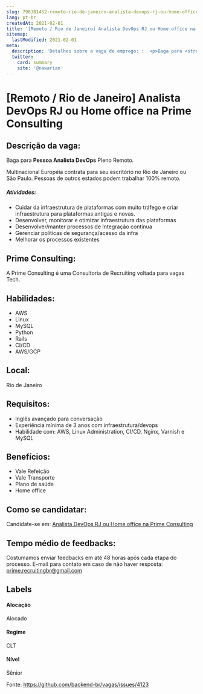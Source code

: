 ```yaml
---
slug: 798381452-remoto-rio-de-janeiro-analista-devops-rj-ou-home-office-na-prime-consulting
lang: pt-br
createdAt: 2021-02-01
title: '[Remoto / Rio de Janeiro] Analista DevOps RJ ou Home office na Prime Consulting - Vaga de Emprego'
sitemap:
  lastModified: 2021-02-01
meta:
  description: 'Detalhes sobre a vaga de emprego: :  <p>Baga para <strong>Pessoa Analista DevOps</strong> Pleno Remoto.&nbsp;</p> <p>Multinacional Européia contrata para seu escritório no Rio de Janeiro ou São Paulo. Pessoas de outros estados podem trabalhar 100% remoto.</p> <h5><strong>Atividades:</strong></h5> <ul> <li>Cuidar da infraestrutura de plataformas com muito tráfego e criar infraestrutura para plataformas antigas e novas.</li> <li>Desenvolver, monitorar e otimizar infraestrutura das plataformas</li> <li>Desenvolver/manter processos de Integração contínua</li> <li>Gerenciar políticas de segurança/acesso da infra</li> <li>Melhorar os processos existentes</li> </ul> <p></p>'
  twitter:
    card: summary
    site: '@nawarian'
---
```


# [Remoto / Rio de Janeiro] Analista DevOps RJ ou Home office na Prime Consulting

## Descrição da vaga: 
 <p>Baga para <strong>Pessoa Analista DevOps</strong> Pleno Remoto.&nbsp;</p>
<p>Multinacional Européia contrata para seu escritório no Rio de Janeiro ou São Paulo. Pessoas de outros estados podem trabalhar 100% remoto.</p>
<h5><strong>Atividades:</strong></h5>
<ul>
<li>Cuidar da infraestrutura de plataformas com muito tráfego e criar infraestrutura para plataformas antigas e novas.</li>
<li>Desenvolver, monitorar e otimizar infraestrutura das plataformas</li>
<li>Desenvolver/manter processos de Integração contínua</li>
<li>Gerenciar políticas de segurança/acesso da infra</li>
<li>Melhorar os processos existentes</li>
</ul>
<p></p>

## Prime Consulting: 
 <p>A Prime Consulting é uma Consultoria de Recruiting voltada para vagas Tech.</p>
</p>

 ## Habilidades: 
 - AWS 
- Linux 
- MySQL 
- Python 
- Rails 
- CI/CD 
- AWS/GCP

## Local: 
 Rio de Janeiro

## Requisitos: 
 - Inglês avançado para conversação  
- Experiência mínima de 3 anos com infraestrutura/devops 
- Habilidade com: AWS, Linux Administration, CI/CD, Nginx, Varnish e MySQL

## Benefícios: 
 - Vale Refeição 
- Vale Transporte 
- Plano de saúde 
-  Home office

## Como se candidatar:
Candidate-se em: [Analista DevOps RJ ou Home office na Prime Consulting](https://coodesh.com/vagas/ceo-013834?origin=github&modal=open)

## Tempo médio de feedbacks:
 Costumamos enviar feedbacks em até 48 horas após cada etapa do processo. E-mail para contato em caso de não haver resposta: [prime.recruitingbr@gmail.com](mailto:prime.recruitingbr@gmail.com)

## Labels

#### Alocação
Alocado

#### Regime
CLT

#### Nível
Sênior

Fonte: https://github.com/backend-br/vagas/issues/4123